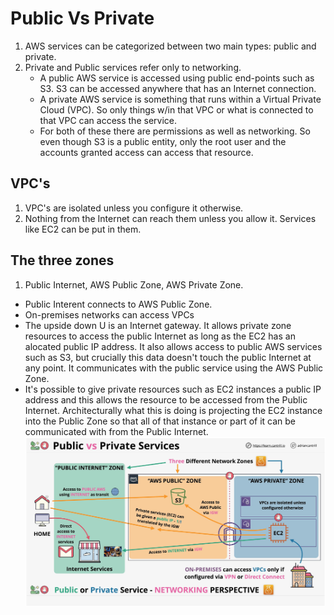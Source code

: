 # Public Vs Private
1. AWS services can be categorized between two main types: public and private.
2. Private and Public services refer only to networking.
    * A public AWS service is accessed using public end-points such as S3. S3 can be accessed anywhere that has an Internet connection.
    * A private AWS service is something that runs within a Virtual Private Cloud (VPC). So only things w/in that VPC or what is connected to that VPC can access the service.
    * For both of these there are permissions as well as networking.  So even though S3 is a public entity, only the root user and the accounts granted access can access that resource.

## VPC's
1. VPC's are isolated unless you configure it otherwise.
2. Nothing from the Internet can reach them unless you allow it. Services like EC2 can be put in them.

## The three zones
1. Public Internet, AWS Public Zone, AWS Private Zone.
 * Public Interent connects to AWS Public Zone.
 * On-premises networks can access VPCs
 * The upside down U is an Internet gateway. It allows private zone resources to access the public Internet as long as the EC2 has an alocated public IP address. It also allows access to public AWS services such as S3, but crucially this data doesn't touch the public Internet at any point. It communicates with the public service using the AWS Public Zone. 
 * It's possible to give private resources such as EC2 instances a public IP address and this allows the resource to be accessed from the Public Internet. Architecturally what this is doing is projecting the EC2 instance into the Public Zone so that all of that instance or part of it can be communicated with from the Public Internet. 
 ![network_21](../assets/network_21.png)